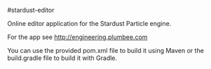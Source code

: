 #stardust-editor

Online editor application for the Stardust Particle engine.

For the app see http://engineering.plumbee.com

You can use the provided pom.xml file to build it using Maven or the build.gradle file to build it with Gradle.